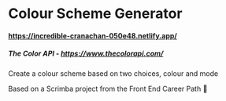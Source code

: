 # Colour Scheme Generator
#### https://incredible-cranachan-050e48.netlify.app/
##### The Color API - https://www.thecolorapi.com/

Create a colour scheme based on two choices, colour and mode

Based on a Scrimba project from the Front End Career Path
🌈
